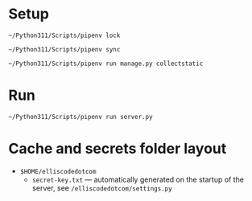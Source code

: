 # Setup

```
~/Python311/Scripts/pipenv lock
```

```
~/Python311/Scripts/pipenv sync
```

```
~/Python311/Scripts/pipenv run manage.py collectstatic
```

# Run

```
~/Python311/Scripts/pipenv run server.py
```

# Cache and secrets folder layout

- `$HOME/elliscodedotcom`
    - `secret-key.txt` &mdash; automatically generated on the startup of the server, see `/elliscodedotcom/settings.py`